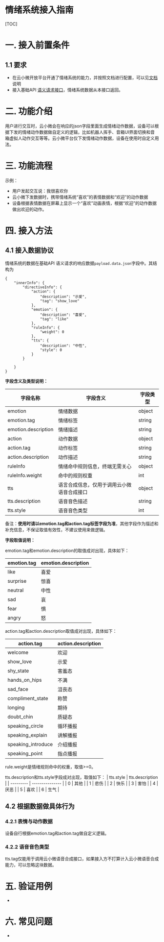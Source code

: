 # 情绪系统接入指南



[TOC]
# 一. 接入前置条件


## 1.1 要求

- 在云小微开放平台开通了情绪系统的能力，并按照文档进行配置，可以见[文档]()说明
- 接入基础API [语义请求接口](https://github.com/TencentDingdang/tvs-tools/blob/master/doc/%E8%85%BE%E8%AE%AF%E5%8F%AE%E5%BD%93HTTP%E6%96%B9%E5%BC%8F%E6%8E%A5%E5%85%A5API%E6%96%87%E6%A1%A3.md#51-%E8%AF%AD%E4%B9%89%E8%AF%B7%E6%B1%82%E6%8E%A5%E5%8F%A3)，情绪系统数据从本接口返回。

# 二. 功能介绍

​	 用户进行交互时，云小微会在响应的json字段里面生成情绪动作数据，设备可以根据下发的情绪动作数据做自定义的逻辑，比如机器人挥手、音箱UI界面切换和音箱虚拟人动作交互等等。云小微平台仅下发情绪动作数据，设备在使用时自定义用法。



# 三. 功能流程

示例：
- 用户发起交互说：我很喜欢你
- 云小微下发数据时，携带情绪系统“喜欢”的表情数据和“欢迎”的动作数据
- 设备根据表情数据在屏幕上显示一个“喜欢”动画表情，根据“欢迎”的动作数据做出欢迎的动作。

# 四. 接入方法



## 4.1 接入数据协议

情绪系统的数据在基础API 语义请求的响应数据`payload.data.json`字段中。其结构为

```
{
	"innerInfo": {
		"directiveInfo": {
			"action": {
				"description": "示爱",
				"tag": "show_love"
			},
			"emotion": {
				"description": "喜爱",
				"tag": "like"
			},
			"ruleInfo": {
				"weight": 0
			},
			"tts": {
				"description": "中性",
				"style": 0
			}
		}

	}
}
```

 

**字段含义及类型说明：**

| 字段名称            | 字段含义         | 字段类型 |
| ------------------- | ---------------- | -------- |
| emotion             | 情绪数据         | object   |
| emotion.tag         | 情绪标签         | string   |
| emotion.description | 情绪描述         | string   |
| action              | 动作数据         | object   |
| action.tag          | 动作标签         | string   |
| action.description  | 动作描述         | string   |
| ruleInfo            | 情绪命中规则信息，终端无需关心 | object   |
| ruleInfo.weight     | 命中的规则权重   | int      |
| tts                 | 语言合成信息，仅用于调用云小微语音合成接口     | object   |
| tts.description     | 语音音色描述     | string   |
| tts.style           | 语音音色类型     | int      |


备注：**使用时请以emotion.tag和action.tag标签字段为准**，其他字段作为描述和补充信息，不保证取值有效性，不建议使用来做逻辑。



**字段取值说明：**

emotion.tag和emotion.description的取值成对出现，具体如下：

| emotion.tag | emotion.description |
| ----------- | ------------------- |
| like        | 喜爱                |
| surprise    | 惊喜                |
| neutral     | 中性                |
| sad         | 哀                  |
| fear        | 惧                  |
| angry       | 怒                  |



action.tag和action.description取值成对出现，具体如下：

| action.tag         | action.description |
| ------------------ | ------------------ |
| welcome            | 欢迎               |
| show_love          | 示爱               |
| shy_state          | 害羞态             |
| hands_on_hips      | 不满               |
| sad_face           | 沮丧态             |
| compliment_state   | 称赞               |
| longing            | 期待               |
| doubt_chin         | 质疑态             |
| speaking_circle    | 循环播报           |
| speaking_explain   | 讲解播报           |
| speaking_introduce | 介绍播报           |
| speaking_point     | 指点播报           |



rule.weight是情绪规则命中的权重，取值>=0。



tts.description和tts.style字段成对出现，取值如下：
| tts.style | tts.description |
| --------- | --------------- |
| 0         | 其他            |
| 1         | 悲伤            |
| 2         | 快乐            |
| 3         | 害怕            |
| 4         | 厌恶            |
| 5         | 喜欢            |
| 6         | 生气            |

## 4.2 根据数据做具体行为

### 4.2.1 表情与动作数据

设备自行根据emotion.tag和action.tag做自定义逻辑。

### 4.2.2 语音音色类型

tts.tag仅能用于调用云小微语音合成接口，如果接入方不打算计入云小微语音合成能力，可以忽略这块数据。







# 五. 验证用例

- 

# 六. 常见问题

- 
